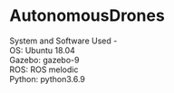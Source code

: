 # AutonomousDrones

System and Software Used -  
	OS: Ubuntu 18.04  
  	Gazebo: gazebo-9  
  	ROS: ROS melodic  
  	Python: python3.6.9  
